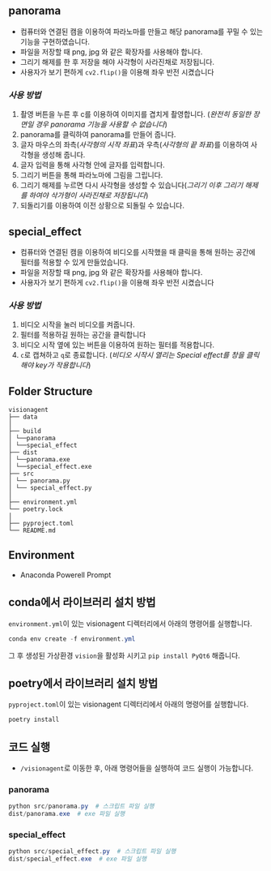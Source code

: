 ## panorama

-  컴퓨터와 연결된 캠을 이용하여 파라노마를 만들고 해당 panorama를 꾸밀 수 있는 기능을 구현하였습니다.  
-  파일을 저장할 때 png, jpg 와 같은 확장자를 사용해야 합니다.
-  그리기 해제를 한 후 저장을 해야 사각형이 사라진채로 저장됩니다.
-  사용자가 보기 편하게 `cv2.flip()`을 이용해 좌우 반전 시켰습니다


### *사용 방법*
1. 촬영 버튼을 누른 후 c를 이용하여 이미지를 겹치게 촬영합니다. (*완전히 동일한 장면일 경우 panorama 기능을 사용할 수 없습니다*)
2. panorama를 클릭하여 panorama를 만들어 줍니다.
3. 글자 마우스의 좌측(*사각형의 시작 좌표*)과 우측(*사각형의 끝 좌표*)를 이용하여 사각형을 생성해 줍니다.
4. 글자 입력을 통해 사각형 안에 글자를 입력합니다.
5. 그리기 버튼을 통해 파라노마에 그림을 그립니다.
6. 그리기 해제를 누르면 다시 사각형을 생성할 수 있습니다(*그리기 이후 그리기 해제를 하여야 삭가형이 사라진채로 저장됩니다*)
7. 되돌리기를 이용하여 이전 상황으로 되돌릴 수 있습니다.

## special_effect

- 컴퓨터와 연결된 캠을 이용하여 비디오를 시작했을 때 클릭을 통해 원하는 공간에 필터를 적용할 수 있게 만들었습니다.
- 파일을 저장할 때 png, jpg 와 같은 확장자를 사용해야 합니다.
- 사용자가 보기 편하게 `cv2.flip()`을 이용해 좌우 반전 시켰습니다

### *사용 방법*
1.  비디오 시작을 눌러 비디오를 켜줍니다.
2.  필터를 적용하길 원하는 공간을 클릭합니다
3.  비디오 시작 옆에 있는 버튼을 이용하여 원하는 필터를 적용합니다.
4. `c`로 캡쳐하고 `q`로 종료합니다. (*비디오 시작시 열리는 Special effect를 창을 클릭해야 key가 작용합니다*)

## Folder Structure

```
visionagent
├── data
│ 
├── build
│ └──panorama
│ └──special_effect
├── dist
│ └──panorama.exe
│ └──special_effect.exe
├── src
│ └── panorama.py 
│ └── special_effect.py
│
├── environment.yml
└── poetry.lock
│
├── pyproject.toml
└── README.md
```

## Environment

- Anaconda Powerell Prompt

## conda에서 라이브러리 설치 방법
`environment.yml`이 있는 visionagent 디렉터리에서 아래의 명령어를 실행합니다.
```powershell
conda env create -f environment.yml
```
그 후 생성된 가상환경 `vision`을 활성화 시키고 `pip install PyQt6` 해줍니다.  

## poetry에서 라이브러리 설치 방법
`pyproject.toml`이 있는 visionagent 디렉터리에서 아래의 명령어를 실행합니다.
```powershell
poetry install
``` 


## 코드 실행

- `/visionagent`로 이동한 후, 아래 명령어들을 실행하여 코드 실행이 가능합니다.
 
### panorama
```powershell
python src/panorama.py  # 스크립트 파일 실행
dist/panorama.exe  # exe 파일 실행
```
### special_effect
```powershell
python src/special_effect.py  # 스크립트 파일 실행
dist/special_effect.exe  # exe 파일 실행
```